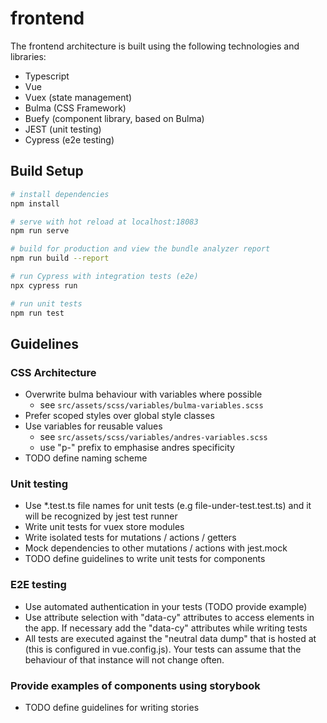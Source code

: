 #  frontend

The  frontend architecture is built using the following technologies and libraries:
- Typescript
- Vue
- Vuex (state management)
- Bulma (CSS Framework)
- Buefy (component library, based on Bulma)
- JEST (unit testing)
- Cypress (e2e testing) 

## Build Setup

``` bash
# install dependencies
npm install

# serve with hot reload at localhost:18083
npm run serve

# build for production and view the bundle analyzer report
npm run build --report

# run Cypress with integration tests (e2e)
npx cypress run

# run unit tests
npm run test

```


## Guidelines

### CSS Architecture
* Overwrite bulma behaviour with variables where possible
  * see ``src/assets/scss/variables/bulma-variables.scss``
* Prefer scoped styles over global style classes
* Use variables for reusable values 
  * see ``src/assets/scss/variables/andres-variables.scss``
  * use "p-" prefix to emphasise andres specificity
* TODO define naming scheme  
 

### Unit testing
- Use *.test.ts file names for unit tests (e.g file-under-test.test.ts)
and it will be recognized by jest test runner
- Write unit tests for vuex store modules
- Write isolated tests for mutations / actions / getters
- Mock dependencies to other mutations / actions with jest.mock
- TODO define guidelines to write unit tests for components

### E2E testing
- Use automated authentication in your tests (TODO provide example)
- Use attribute selection with "data-cy" attributes to access elements in the app.
If necessary add the "data-cy" attributes while writing tests
- All tests are executed against the "neutral  data dump" that is hosted at 
(this is configured in vue.config.js). Your tests can assume that the behaviour of that instance will not change often.

### Provide examples of components using storybook
- TODO define guidelines for writing stories

